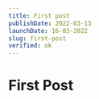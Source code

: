 ```yaml
---
title: First post
publishDate: 2022-03-13
launchDate: 16-03-2022
slug: first-post 
verified: ok
---
```


# First Post
